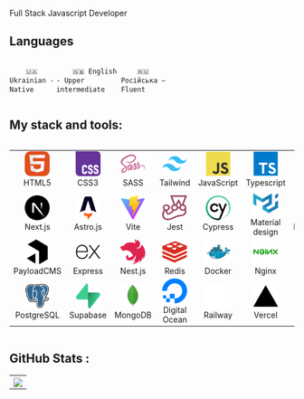 Full Stack Javascript Developer

## Languages

<div style="display: flex; align-items: flex-start; align: center">
<table  align="center">
  <tr>
    
        🇺🇦 Ukrainian - Native
        
  </tr>

  <tr>
    
        🇬🇧 English - Upper intermediate
        
  </tr>

  <tr>
    
        🇷🇺 Російська — Fluent
        
  </tr>


</table>
</div>

## My stack and tools:

<div style="display: flex; align-items: flex-start; align: center">
<table align="center">
  <tr>
     <td align="center"  width="88">
         <img src="./images/01-html5.svg" alt="HTML5" width="44" height="44"/>
      <br>HTML5
    </td>
    <td align="center" width="88">
        <img src="./images/02-css3.svg" alt="CSS3" width="44" height="44"/>
      <br>CSS3
    </td>
    <td align="center" width="88">
        <img src="./images/10-sass.svg" alt="sass" width="44" height="44"/>
      <br>SASS
    </td>
    <td align="center" width="88">
        <img src="./images/tailwindcss-original.svg" alt="Tailwind" width="44" height="44"/>
      <br>Tailwind
    </td>
    <td align="center" width="88">
         <img src="./images/03-javascript.svg" alt="JS" width="44" height="44"/>
      <br>JavaScript
    </td>
    <td align="center" width="88">
        <img src="./images/typescript.svg" alt="PHP" width="44" height="44"/>
      <br>Typescript
    </td>
    <td align="center" width="88">
        <img src="./images/react-original.svg" alt="react" width="44" height="44"/>
      <br>React
    </td>
  </tr>
  <tr>
    <td align="center" width="88">
       <img src="./images/nextjs-original.svg" alt="Next.js" width="44" height="44"/>
      <br>Next.js
    </td>
    <td align="center" width="88">
         <img src="./images/astro-original.svg" alt="Astro.js" width="44" height="44"/>
      <br>Astro.js
    </td>
    </td>
      <td align="center" width="88">
       <img src="./images/vitejs-original.svg" alt="Vite" width="44" height="44"/>
      <br>Vite
    </td>
    <td align="center" width="88">
        <img src="./images/jest-plain.svg" alt="jest" width="44" height="44"/>
      <br>Jest
    </td>
    <td align="center" width="88">
         <img src="./images/cypress.svg" alt="Cypress" width="44" height="44"/>
      <br>Cypress
    </td>
    <td align="center" width="88">
         <img src="./images/materialui.svg" alt="Material design" width="44" height="44"/>
      <br>Material design
    </td>
    <td align="center" width="88">
        <img src="./images/nodejs-original.svg" alt="node.js" width="44" height="44"/>
      <br>Node.js
    </td>
  </tr>
  <tr>
      <td align="center" width="88">
        <img src="./images/payload.png" alt="PayloadCMS" width="44" height="44"/>
      <br>PayloadCMS
      </td>
      <td align="center" width="88">
        <img src="./images/express-original.svg" alt="Express" width="44" height="44"/>
      <br>Express
      </td>
      <td align="center" width="88">
        <img src="./images/nestjs-original.svg" alt="Nest.js" width="44" height="44"/>
      <br>Nest.js
      </td>    
      <td align="center" width="88">
        <img src="./images/redis-plain.svg" alt="Redis" width="44" height="44"/>
      <br>Redis
     </td>
      <td align="center" width="88">
        <img src="./images/docker-original.svg" alt="Docker" width="44" height="44"/>
      <br>Docker
      </td>
      <td align="center" width="88">
         <img src="./images/nginx.svg" alt="Nginx" width="44" height="44"/>
      <br>Nginx
      </td>
      <td align="center" width="88">
         <img src="./images/linux-original.svg" alt="Linux" width="44" height="44"/>
      <br>Linux
      </td>
  </tr>
  <td align="center" width="88">
      <img src="./images/postgresql-original.svg" alt="PostgreSQL" width="44" height="44"/>
    <br>PostgreSQL
  </td>
  <td align="center" width="88">
      <img src="./images/supabase-original.svg" alt="Supabase" width="44" height="44"/>
    <br>Supabase
  </td>
  <td align="center" width="88">
      <img src="./images/mongodb-original.svg" alt="MongoDB" width="44" height="44"/>
    <br>MongoDB
  </td>
    <td align="center" width="88">
      <img src="./images/digitalocean-original.svg" alt="Digital Ocean" width="44" height="44"/>
    <br>Digital Ocean
  </td>
    <td align="center" width="88">
      <img src="./images/railway-original.svg" alt="Railway" width="44" height="44"/>
    <br>Railway
  </td>
  <td align="center" width="88">
      <img src="./images/vercel-original.svg" alt="Vercel" width="44" height="44"/>
    <br>Vercel
  </td>
  <td align="center" width="88">
      <img src="./images/gitlab-original.svg" alt="Gitlab" width="44" height="44"/>
    <br>Gitlab
  </td>
  <tr>
    
  </tr>
</table>
</div>

## GitHub Stats :

<table align="center">
  <tr>
    <td colspan=2 align="center">
      <img width="500px" align="center" src="https://github-readme-stats.vercel.app/api/top-langs/?username=deformator852&layout=compact&theme=buefy&hide_border=true" />
    </td>
  </tr>
</table>

<!--
**deformator852/deformator852** is a ✨ _special_ ✨ repository because its `README.md` (this file) appears on your GitHub profile.

Here are some ideas to get you started:

- 🔭 I’m currently working on ...
- 🌱 I’m currently learning ...
- 👯 I’m looking to collaborate on ...
- 🤔 I’m looking for help with ...
- 💬 Ask me about ...
- 📫 How to reach me: ...
- 😄 Pronouns: ...
- ⚡ Fun fact: ...
-->
